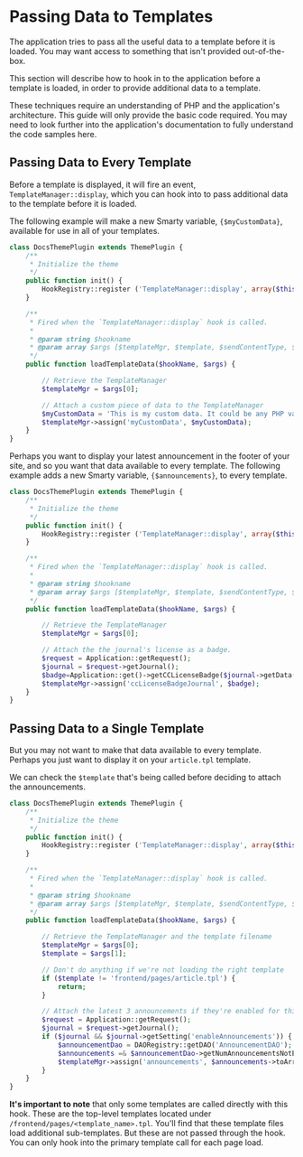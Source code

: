 # Passing Data to Templates
The application tries to pass all the useful data to a template before it is loaded. You may want access to something that isn't provided out-of-the-box.

This section will describe how to hook in to the application before a template is loaded, in order to provide additional data to a template.

These techniques require an understanding of PHP and the application's architecture. This guide will only provide the basic code required. You may need to look further into the application's documentation to fully understand the code samples here.

## Passing Data to Every Template
Before a template is displayed, it will fire an event, `TemplateManager::display`, which you can hook into to pass additional data to the template before it is loaded.

The following example will make a new Smarty variable, `{$myCustomData}`, available for use in all of your templates.

```php
class DocsThemePlugin extends ThemePlugin {
	/**
	 * Initialize the theme
	 */
	public function init() {
		HookRegistry::register ('TemplateManager::display', array($this, 'loadTemplateData'));
	}

	/**
	 * Fired when the `TemplateManager::display` hook is called.
	 *
	 * @param string $hookname
	 * @param array $args [$templateMgr, $template, $sendContentType, $charset, $output]
	 */
	public function loadTemplateData($hookName, $args) {

		// Retrieve the TemplateManager
		$templateMgr = $args[0];

		// Attach a custom piece of data to the TemplateManager
		$myCustomData = 'This is my custom data. It could be any PHP variable.';
		$templateMgr->assign('myCustomData', $myCustomData);
	}
}
```

Perhaps you want to display your latest announcement in the footer of your site, and so you want that data available to every template. The following example adds a new Smarty variable, `{$announcements}`, to every template.

```php
class DocsThemePlugin extends ThemePlugin {
	/**
	 * Initialize the theme
	 */
	public function init() {
		HookRegistry::register ('TemplateManager::display', array($this, 'loadTemplateData'));
	}

	/**
	 * Fired when the `TemplateManager::display` hook is called.
	 *
	 * @param string $hookname
	 * @param array $args [$templateMgr, $template, $sendContentType, $charset, $output]
	 */
	public function loadTemplateData($hookName, $args) {

		// Retrieve the TemplateManager
		$templateMgr = $args[0];

		// Attach the the journal's license as a badge.
		$request = Application::getRequest();
		$journal = $request->getJournal();
		$badge=Application::get()->getCCLicenseBadge($journal->getData('licenseUrl'));
		$templateMgr->assign('ccLicenseBadgeJournal', $badge);
	}
}
```

## Passing Data to a Single Template
But you may not want to make that data available to every template. Perhaps you just want to display it on your `article.tpl` template.

We can check the `$template` that's being called before deciding to attach the announcements.

```php
class DocsThemePlugin extends ThemePlugin {
	/**
	 * Initialize the theme
	 */
	public function init() {
		HookRegistry::register ('TemplateManager::display', array($this, 'loadTemplateData'));
	}

	/**
	 * Fired when the `TemplateManager::display` hook is called.
	 *
	 * @param string $hookname
	 * @param array $args [$templateMgr, $template, $sendContentType, $charset, $output]
	 */
	public function loadTemplateData($hookName, $args) {

		// Retrieve the TemplateManager and the template filename
		$templateMgr = $args[0];
		$template = $args[1];

		// Don't do anything if we're not loading the right template
		if ($template != 'frontend/pages/article.tpl') {
			return;
		}

		// Attach the latest 3 announcements if they're enabled for this journal
		$request = Application::getRequest();
		$journal = $request->getJournal();
		if ($journal && $journal->getSetting('enableAnnouncements')) {
			$announcementDao = DAORegistry::getDAO('AnnouncementDAO');
			$announcements =& $announcementDao->getNumAnnouncementsNotExpiredByAssocId(ASSOC_TYPE_JOURNAL, $journal->getId(), 3);
			$templateMgr->assign('announcements', $announcements->toArray());
		}
	}
}
```

**It's important to note** that only some templates are called directly with this hook. These are the top-level templates located under `/frontend/pages/<template_name>.tpl`. You'll find that these template files load additional sub-templates. But these are not passed through the hook. You can only hook into the primary template call for each page load.
